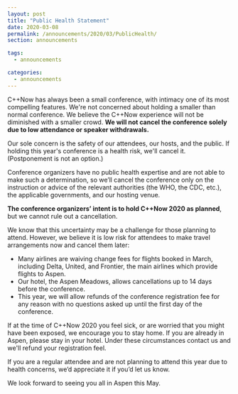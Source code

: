 ```yaml
---
layout: post
title: "Public Health Statement"
date: 2020-03-08
permalink: /announcements/2020/03/PublicHealth/
section: announcements

tags:
  - announcements

categories:
  - announcements
---
```


C++Now has always been a small conference, with intimacy one of its most compelling features. We're not concerned about holding a smaller than normal conference. We believe the C++Now experience will not be diminished with a smaller crowd. **We will not cancel the conference solely due to low attendance or speaker withdrawals.**

Our sole concern is the safety of our attendees, our hosts, and the public. If holding this year's conference is a health risk, we'll cancel it. (Postponement is not an option.)

Conference organizers have no public health expertise and are not able to make such a determination, so we’ll cancel the conference only on the instruction or advice of the relevant authorities (the WHO, the CDC, etc.), the applicable governments, and our hosting venue.

**The conference organizers’ intent is to hold C++Now 2020 as planned**, but we cannot rule out a cancellation.

We know that this uncertainty may be a challenge for those planning to attend. However, we believe it is low risk for attendees to make travel arrangements now and cancel them later:

* Many airlines are waiving change fees for flights booked in March, including Delta, United, and Frontier, the main airlines which provide flights to Aspen.
* Our hotel, the Aspen Meadows, allows cancellations up to 14 days before the conference.
* This year, we will allow refunds of the conference registration fee for any reason with no questions asked up until the first day of the conference.

If at the time of C++Now 2020 you feel sick, or are worried that you might have been exposed, we encourage you to stay home. If you are already in Aspen, please stay in your hotel. Under these circumstances contact us and we'll refund your registration feel.

If you are a regular attendee and are not planning to attend this year due to health concerns, we’d appreciate it if you’d let us know.

We look forward to seeing you all in Aspen this May.
